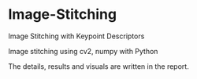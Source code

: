 # Image-Stitching
 Image Stitching with Keypoint Descriptors <br />

Image stitching using cv2, numpy with Python <br />

The details, results and visuals are written in the report.
